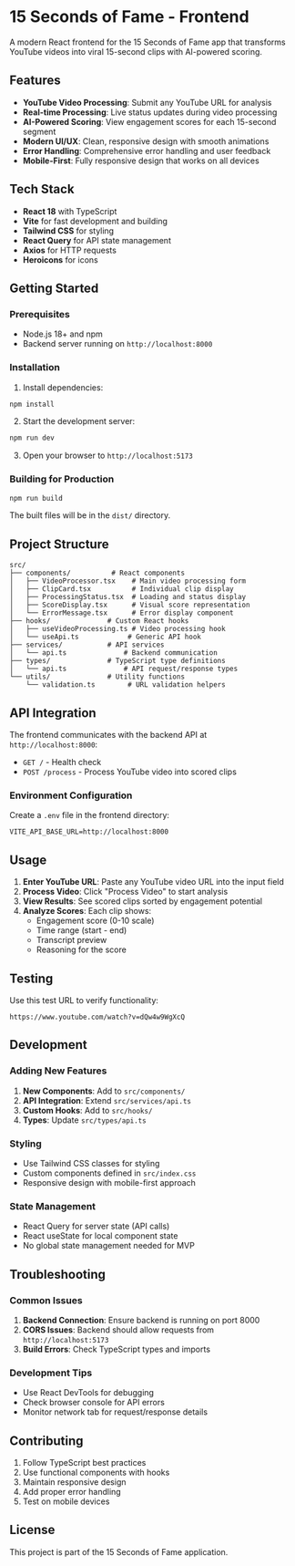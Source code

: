 # 15 Seconds of Fame - Frontend

A modern React frontend for the 15 Seconds of Fame app that transforms YouTube videos into viral 15-second clips with AI-powered scoring.

## Features

- **YouTube Video Processing**: Submit any YouTube URL for analysis
- **Real-time Processing**: Live status updates during video processing
- **AI-Powered Scoring**: View engagement scores for each 15-second segment
- **Modern UI/UX**: Clean, responsive design with smooth animations
- **Error Handling**: Comprehensive error handling and user feedback
- **Mobile-First**: Fully responsive design that works on all devices

## Tech Stack

- **React 18** with TypeScript
- **Vite** for fast development and building
- **Tailwind CSS** for styling
- **React Query** for API state management
- **Axios** for HTTP requests
- **Heroicons** for icons

## Getting Started

### Prerequisites

- Node.js 18+ and npm
- Backend server running on `http://localhost:8000`

### Installation

1. Install dependencies:
```bash
npm install
```

2. Start the development server:
```bash
npm run dev
```

3. Open your browser to `http://localhost:5173`

### Building for Production

```bash
npm run build
```

The built files will be in the `dist/` directory.

## Project Structure

```
src/
├── components/          # React components
│   ├── VideoProcessor.tsx    # Main video processing form
│   ├── ClipCard.tsx          # Individual clip display
│   ├── ProcessingStatus.tsx  # Loading and status display
│   ├── ScoreDisplay.tsx      # Visual score representation
│   └── ErrorMessage.tsx      # Error display component
├── hooks/              # Custom React hooks
│   ├── useVideoProcessing.ts # Video processing hook
│   └── useApi.ts            # Generic API hook
├── services/           # API services
│   └── api.ts              # Backend communication
├── types/              # TypeScript type definitions
│   └── api.ts              # API request/response types
└── utils/              # Utility functions
    └── validation.ts        # URL validation helpers
```

## API Integration

The frontend communicates with the backend API at `http://localhost:8000`:

- `GET /` - Health check
- `POST /process` - Process YouTube video into scored clips

### Environment Configuration

Create a `.env` file in the frontend directory:
```
VITE_API_BASE_URL=http://localhost:8000
```

## Usage

1. **Enter YouTube URL**: Paste any YouTube video URL into the input field
2. **Process Video**: Click "Process Video" to start analysis
3. **View Results**: See scored clips sorted by engagement potential
4. **Analyze Scores**: Each clip shows:
   - Engagement score (0-10 scale)
   - Time range (start - end)
   - Transcript preview
   - Reasoning for the score

## Testing

Use this test URL to verify functionality:
```
https://www.youtube.com/watch?v=dQw4w9WgXcQ
```

## Development

### Adding New Features

1. **New Components**: Add to `src/components/`
2. **API Integration**: Extend `src/services/api.ts`
3. **Custom Hooks**: Add to `src/hooks/`
4. **Types**: Update `src/types/api.ts`

### Styling

- Use Tailwind CSS classes for styling
- Custom components defined in `src/index.css`
- Responsive design with mobile-first approach

### State Management

- React Query for server state (API calls)
- React useState for local component state
- No global state management needed for MVP

## Troubleshooting

### Common Issues

1. **Backend Connection**: Ensure backend is running on port 8000
2. **CORS Issues**: Backend should allow requests from `http://localhost:5173`
3. **Build Errors**: Check TypeScript types and imports

### Development Tips

- Use React DevTools for debugging
- Check browser console for API errors
- Monitor network tab for request/response details

## Contributing

1. Follow TypeScript best practices
2. Use functional components with hooks
3. Maintain responsive design
4. Add proper error handling
5. Test on mobile devices

## License

This project is part of the 15 Seconds of Fame application.
